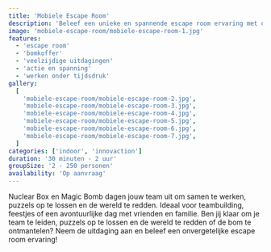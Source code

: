```yaml
---
title: 'Mobiele Escape Room'
description: 'Beleef een unieke en spannende escape room ervaring met onze mobiele escape room koffers!'
image: 'mobiele-escape-room/mobiele-escape-room-1.jpg'
features:
  - 'escape room'
  - 'bomkoffer'
  - 'veelzijdige uitdagingen'
  - 'actie en spanning'
  - 'werken onder tijdsdruk'
gallery:
  [
    'mobiele-escape-room/mobiele-escape-room-2.jpg',
    'mobiele-escape-room/mobiele-escape-room-3.jpg',
    'mobiele-escape-room/mobiele-escape-room-4.jpg',
    'mobiele-escape-room/mobiele-escape-room-5.jpg',
    'mobiele-escape-room/mobiele-escape-room-6.jpg',
    'mobiele-escape-room/mobiele-escape-room-7.jpg',
  ]
categories: ['indoor', 'innovaction']
duration: '30 minuten - 2 uur'
groupSize: '2 - 250 personen'
availability: 'Op aanvraag'
---
```


Nuclear Box en Magic Bomb dagen jouw team uit om samen te werken, puzzels op te lossen en de wereld te redden. Ideaal voor teambuilding, feestjes of een avontuurlijke dag met vrienden en familie.
Ben jij klaar om je team te leiden, puzzels op te lossen en de wereld te redden of de bom te ontmantelen? Neem de uitdaging aan en beleef een onvergetelijke escape room ervaring!
